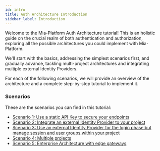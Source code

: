 ```yaml
---
id: intro 
title: Auth Architecture Introduction
sidebar_label: Introduction
---
```


Welcome to the Mia-Platform Auth Architecture tutorial! This is an holistic guide on the crucial realm of both authentication and authorization, exploring all the possible architectures you could implement with Mia-Platform.

We'll start with the basics, addressing the simplest scenarios first, and gradually advance, tackling multi-project architectures and integrating multiple external Identity Providers. 

For each of the following scenarios, we will provide an overview of the architecture and a complete step-by-step tutorial to implement it.

### Scenarios

These are the scenarios you can find in this tutorial:
- [Scenario 1: Use a static API Key to secure your endpoints](/getting-started/tutorials/architecture/auth/static-api-key.md)
- [Scenario 2: Integrate an external Identity Provider to your project](/getting-started/tutorials/architecture/auth/external-idp.md)
- [Scenario 3: Use an external Identity Provider for the login phase but manage session and user groups within your project](/getting-started/tutorials/architecture/auth/external-idp-internal-session.md)
- [Scenario 4: Multiple projects](/getting-started/tutorials/architecture/auth/multiple-projects.md)
- [Scenario 5: Enterprise Architecture with edge gateways](/getting-started/tutorials/architecture/auth/enterprise-architecture.md)
